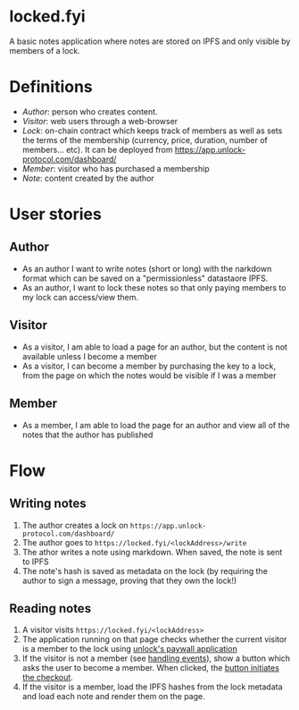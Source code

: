 # locked.fyi

A basic notes application where notes are stored on IPFS and only visible by members of a lock.

# Definitions

* _Author_: person who creates content.
* _Visitor_: web users through a web-browser
* _Lock_: on-chain contract which keeps track of members as well as sets the terms of the membership (currency, price, duration, number of members... etc). It can be deployed from https://app.unlock-protocol.com/dashboard/
* _Member_: visitor who has purchased a membership
* _Note_: content created by the author

# User stories

## Author
* As an author I want to write notes (short or long) with the narkdown format which can be saved on a "permissionless" datastaore IPFS.
* As an author, I want to lock these notes so that only paying members to my lock can access/view them.

## Visitor
* As a visitor, I am able to load a page for an author, but the content is not available unless I become a member
* As a visitor, I can become a member by purchasing the key to a lock, from the page on which the notes would be visible if I was a member

## Member
* As a member, I am able to load the page for an author and view all of the notes that the author has published


# Flow

## Writing notes
1. The author creates a lock on `https://app.unlock-protocol.com/dashboard/`
2. The author goes to `https://locked.fyi/<lockAddress>/write`
3. The athor writes a note using markdown. When saved, the note is sent to IPFS
4. The note's hash is saved as metadata on the lock (by requiring the author to sign a message, proving that they own the lock!)
  
## Reading notes
1. A visitor visits `https://locked.fyi/<lockAddress>`
2. The application running on that page checks whether the current visitor is a member to the lock using [unlock's paywall application](https://docs.unlock-protocol.com/#install-a-lock-on-a-web-page)
3. If the visitor is not a member (see [handling events](https://docs.unlock-protocol.com/#handle-events)), show a button which asks the user to become a member. When clicked, the [button initiates the checkout](https://docs.unlock-protocol.com/#initiate-checkout). 
4. If the visitor is a member, load the IPFS hashes from the lock metadata and load each note and render them on the page.
